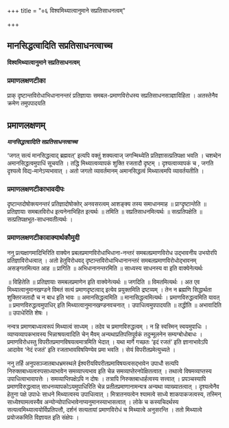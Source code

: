 +++
title = "०६ विश्वमिथ्यात्वानुमाने सप्रतिसाधनत्वम्"

+++


## मानसिद्धत्वादिति सप्रतिसाधनत्वाच्च

**विश्वमिथ्यात्वानुमाने सप्रतिसाधनत्वम्** 

### **प्रमाणलक्षणटीका**

प्राक् दृष्टान्तविरोधाभिधानानन्तरं प्रतिज्ञायाः समबल-प्रमाणविरोधस्य सप्रतिसाधनसञ्ज्ञाविहिता । अतस्तेनैव क्रमेण तमुपपादयति

## प्रमाणलक्षणम्

***मानसिद्धत्वादिति सप्रतिसाधनत्वाच्च***

‘जगत् सत्यं मानसिद्धत्वाद् ब्रह्मवत्’ इत्यपि वक्तुं शक्यत्वाज् जगन्मिथ्येति प्रतिज्ञासत्प्रतिपक्षा भवति । चशब्देन अमानसिद्धत्वमुपाधिं सूचयति । तद्धि मिथ्यात्वव्यापकं शुक्ति रजतादौ दृष्टम् । दृश्यत्वाव्यापकं च , जगति दृश्यत्वे विद्य-मानेऽप्यभावात् । अतो जगतो व्यावर्तमानम् अमानसिद्धत्वं मिथ्यात्वमपि व्यावर्तयतीति ।

### **प्रमाणलक्षणटीकाभावदीपः**

दृष्टान्तदोषोक्त्यनन्तरं प्रतिज्ञादोषोक्तेर् अनवसरत्वम् आशङ्क्य तस्य समाधानमाह ॥ प्राग्दृष्टान्तेति ॥ प्रतिज्ञायाः समबलविरोध इत्यनेनाभिहित इत्यर्थः ॥ तमिति ॥ सप्रतिसाधनमित्यर्थः ॥ सत्प्रतिपक्षेति ॥ सत्प्रतिपक्षभूत-साधनवतीत्यर्थः ।

### **प्रमाणलक्षणटीकावाक्यार्थकौमुदी**

ननु प्रत्यक्षागमादिभिरिति वाक्येन प्रबलप्रमाणविरोधाभिधाना-नन्तरं समबलप्रमाणविरोध उद्भावनीय उभयोरपि प्रतिज्ञाविरोधत्वात् । अतो हेतुविरोधवद् दृष्टान्तविरोधाभिधानानन्तरं समबलप्रमाणविरोधोद्भावनम् असङ्गतमित्यत आह ॥ प्रागिति ॥ अभिधानानन्तरमिति ॥ साध्यस्य साधनस्य वा इति वाक्येनेत्यर्थः

॥ विहितेति ॥ प्रतिज्ञायाः समबलप्रमाणेन इति वाक्येनेत्यर्थः ॥ जगदिति ॥ विमतमित्यर्थः । अत एव मिथ्यात्वानुमानखण्डने विमतं सत्यं प्रमाणदृष्टत्वाद् इत्येव प्रयुक्तमिति द्रष्टव्यम् । तेन न ब्रह्मणि सिद्धार्थता शुक्तिरजतादौ च न बाध इति भावः ॥ अमानसिद्धत्वमिति ॥ मानासिद्धत्वमित्यर्थः । प्रमाणविरुद्धत्वमिति यावत् ॥ प्रमाणविरुद्धत्वमुपाधिर् इति मिथ्यात्वानुमानखण्डनवचनात् । उपाधित्वमुपपादयति ॥ तद्धीति ॥ अभावादिति ॥ उपाधेरिति शेषः ।

नन्वत्र प्रमाणबाध्यत्वरूपं मिथ्यात्वं साध्यम् । तदेव च प्रमाणविरुद्धत्वम् । न हि स्वस्मिन् स्वयमुपाधिः । व्याप्यव्यापकभावस्य भिन्नाश्रयत्वादिति चेन् मैवम् अन्यथाप्रतिपत्तिपूर्वकं तदुन्मूलनेन सम्यग्बोधोबाधः । प्रमाणविरोधस्तु विपरीतप्रमाणविषयत्वमात्रमिति भेदात् । यथा मार्गे गच्छतः ‘इदं रजतं’ इति ज्ञानाभावेऽपि आदावेव ‘नेदं रजतं’ इति रजताभावविषयिण्येव प्रमा भवति । सेयं विपरीतप्रमेत्युच्यते ।

ननु तर्हि अनुपसञ्जातबाधभ्रमस्थले ईश्वरीयविपरीतप्रमाविषयत्वसद्भावेन उपाधौ सत्यपि निरुक्तबाध्यत्वरुपसाध्याभावेन समव्याप्त्यभाव इति चेन्न समव्याप्तेरनपेक्षितत्वात् । तथात्वे विषमव्याप्तस्य उपाधित्वाभावापत्तेः । समव्याप्तिपक्षेऽपि न दोषः । तत्रापि निरुक्तबाधार्हत्वस्य सत्त्वात् । प्रपञ्चस्यापि प्रमाणविरुद्धत्वात् साधनव्यापकोऽयमुपाधिरिति चेन्न प्रतीतप्रमाणानामन्यत्र अन्यथा व्याख्यातत्वात् । दृश्यत्वेनैव हेतुना पक्षे उपाधेः साधने मिथ्यात्वस्य उपाधित्वात् । मित्रातनयत्वेन श्यामत्वे साध्ये शाकपाकजत्वस्य, तस्मिन् साध्येश्यामत्वस्यैव अन्योन्योपाधिभावेनाप्यनुमानस्याभासत्वात् । लोके च कस्यचिदर्थस्य सत्यत्वमिथ्यात्वयोर्विप्रतिपत्तौ, दर्शनं सत्यतायां प्रमाणविरोधं च मिथ्यात्वे अनुसरन्ति । ततो मिथ्यात्वे प्रयोजकमिति विज्ञायत इति संक्षेपः ।

